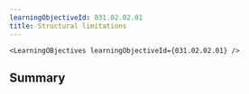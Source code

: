 ```yaml
---
learningObjectiveId: 031.02.02.01
title: Structural limitations
---
```


```tsx eval
<LearningOBjectives learningObjectiveId={031.02.02.01} />
```

## Summary
